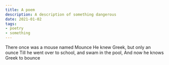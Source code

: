 ```yaml
---
title: A poem
description: A description of something dangerous
date: 2021-01-02
tags: 
- poetry
- something
---
```

There once was a mouse named Mounce
He knew Greek, but only an ounce
Till he went over to school,
and swam in the pool,
And now he knows Greek to bounce